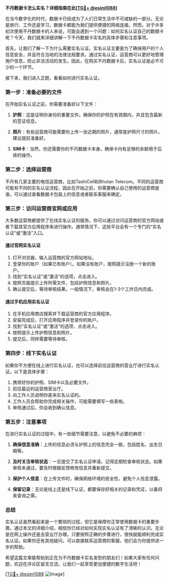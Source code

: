 **不丹数据卡怎么实名？详细指南在此[[TG💪+ @esim1088](https://t.me/s/esim1088)]**

在当今数字化的时代，数据卡已经成为了人们日常生活中不可或缺的一部分。无论是旅行、工作还是学习，数据卡都能为我们提供便捷的网络连接。然而，对于许多初次使用不丹数据卡的人来说，可能会遇到一个问题：如何实名认证自己的数据卡呢？今天，我们就来详细讲解一下不丹数据卡实名的具体步骤和注意事项。

首先，让我们了解一下为什么需要实名认证。实名认证主要是为了确保用户的个人信息安全，并且符合当地的法律法规要求。通过实名认证，运营商可以更好地管理用户信息，防止非法活动的发生。因此，在购买不丹数据卡后，实名认证是必不可少的一个环节。

接下来，我们进入正题，看看如何进行实名认证。

### **第一步：准备必要的文件**

在开始实名认证之前，你需要准备好以下文件：

1. **护照**：这是证明你身份的重要文件。确保你的护照在有效期内，并且包含最新的签证信息。
   
2. **照片**：有些运营商可能需要你上传一张近期的照片，通常是护照尺寸的照片。建议提前准备好。

3. **SIM卡**：当然，你还需要你的不丹数据卡本身。确保卡内有足够的余额用于后续的操作。

### **第二步：选择运营商**

不丹有几家主要的电信运营商，比如TashiCell和Bhutan Telecom。不同的运营商可能有不同的实名认证流程，因此在开始之前，你需要确认自己使用的运营商是谁。可以通过查看数据卡包装上的信息或者联系客服来确定。

### **第三步：访问运营商官网或应用**

大多数运营商都提供了在线实名认证的服务。你可以通过访问运营商的官方网站或者下载其官方应用程序来进行操作。通常情况下，这些平台会有一个专门的“实名认证”或“激活”入口。

#### **通过官网实名认证**

1. 打开浏览器，输入运营商的官方网站地址。
2. 登录你的账户（如果已有账户）。如果没有账户，按照提示注册一个新的账户。
3. 找到“实名认证”或“激活”的选项，点击进入。
4. 按照页面提示上传所需文件，包括护照信息和照片。
5. 确认提交后，等待审核结果。一般情况下，审核会在1-3个工作日内完成。

#### **通过手机应用实名认证**

1. 在手机应用商店搜索并下载运营商的官方应用程序。
2. 安装完成后，打开应用程序并登录你的账户。
3. 找到“实名认证”或“激活”的选项，点击进入。
4. 按照提示上传护照信息和照片。
5. 提交后，同样需要等待审核。

### **第四步：线下实名认证**

如果你不方便在线上进行实名认证，也可以选择前往运营商的营业厅进行实名认证。以下是具体步骤：

1. 携带好你的护照、SIM卡以及必要文件。
2. 前往最近的运营商营业厅。
3. 向工作人员说明你是来实名认证的。
4. 工作人员会帮助你完成相关操作，可能需要填写一些表格。
5. 审核通过后，你会收到确认信息。

### **第五步：注意事项**

在进行实名认证的过程中，有一些细节需要注意，以避免不必要的麻烦：

1. **确保信息准确**：上传的信息必须与护照上的信息完全一致，包括姓名、出生日期等。
   
2. **及时关注审核状态**：一旦提交了实名认证申请，记得定期检查审核状态。如果审核未通过，要及时根据反馈修改信息并重新提交。

3. **保护个人信息**：在上传文件时，确保网络环境的安全性，避免个人信息泄露。

4. **保留记录**：无论是线上还是线下认证，都要保存好相关的记录和凭证，以备将来查询之需。

### **总结**

实名认证虽然看起来是一个繁琐的过程，但它是保障你正常使用数据卡的重要步骤。通过本文的详细介绍，相信你已经对如何实现实名认证有了清晰的认识。无论是在网上操作还是去营业厅办理，只要按照正确的步骤进行，很快就能顺利完成实名认证。如果你还有其他疑问，可以直接联系运营商的客服，他们会为你提供进一步的帮助。

希望这篇文章能帮助到正在为不丹数据卡实名发愁的朋友们！如果大家有任何问题，欢迎在评论区留言交流。让我们一起享受更加便捷的数字生活吧！

[[TG💪+ @esim1088](https://t.me/s/esim1088) ![Image](https://i.postimg.cc/4NQfJmqS/Snipaste-2025-05-13-00-14-12.png)]